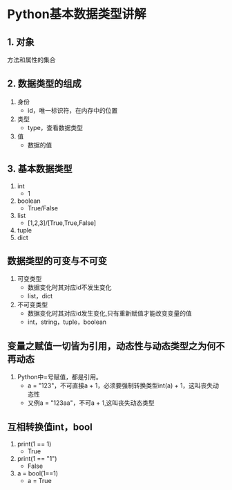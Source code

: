# Python基本数据类型讲解
## 1. 对象
方法和属性的集合
## 2. 数据类型的组成
1. 身份
    - id，唯一标识符，在内存中的位置
2. 类型
    - type，查看数据类型
3. 值
    - 数据的值
## 3. 基本数据类型
1. int
    - 1
2. boolean
    - True/False
3. list
    - [1,2,3]/[True,True,False]
4. tuple
5. dict
## 数据类型的可变与不可变
1. 可变类型
    - 数据变化时其对应id不发生变化
    - list，dict
2. 不可变类型
    - 数据变化时其对应id发生变化,只有重新赋值才能改变变量的值
    - int，string，tuple，boolean
## 变量之赋值一切皆为引用，动态性与动态类型之为何不再动态
1. Python中=号赋值，都是引用。
    - a = "123"，不可直接a + 1，必须要强制转换类型int(a) + 1，这叫丧失动态性
    - 又例a =  "123aa"，不可a + 1,这叫丧失动态类型
## 互相转换值int，bool
1. print(1 == 1)
    - True
2. print(1 == "1")
    - False
3. a = bool(1==1)
    - a = True
